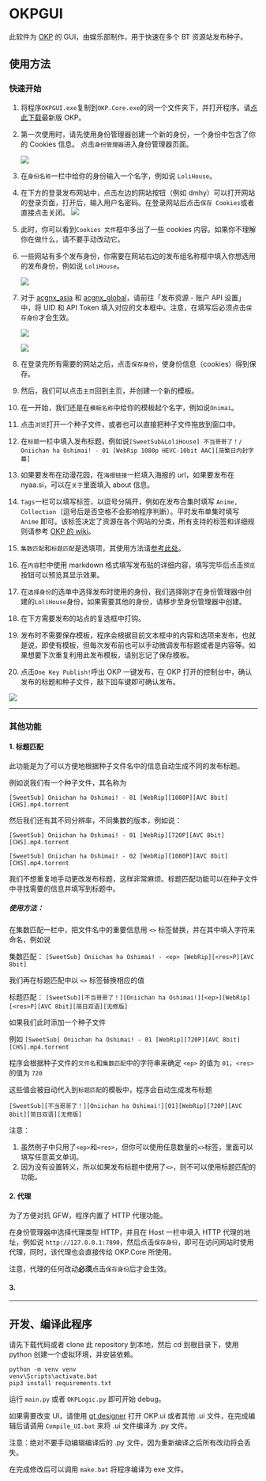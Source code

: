 # OKPGUI

此软件为 [OKP](https://github.com/AmusementClub/OKP/) 的 GUI，由娱乐部制作，用于快速在多个 BT 资源站发布种子。

## 使用方法

### 快速开始

1. 将程序`OKPGUI.exe`复制到`OKP.Core.exe`的同一个文件夹下，并打开程序。请[点此下载](https://github.com/AmusementClub/OKP/actions)最新版 OKP。
   
2. 第一次使用时，请先使用身份管理器创建一个新的身份，一个身份中包含了你的 Cookies 信息。
   点击`身份管理器`进入身份管理器页面。

   ![](/image/ProfileManager01.jpg)

3. 在`身份名称`一栏中给你的身份输入一个名字，例如说 `LoliHouse`。

4. 在下方的登录发布网站中，点击左边的网站按钮（例如 dmhy）可以打开网站的登录页面，打开后，输入用户名密码。在登录网站后点击`保存 Cookies`或者直接点击关闭。
   ![](image/login.jpg)

5. 此时，你可以看到`Cookies 文件`框中多出了一些 cookies 内容。如果你不理解你在做什么，请不要手动改动它。
   
6. 一些网站有多个发布身份，你需要在网站右边的发布组名称框中填入你想选用的发布身份，例如说 `LoliHouse`。 
   
   ![](image/ProfileManager02.jpg)

7. 对于 [acgnx_asia](https://share.acgnx.se/) 和 [acgnx_global](https://www.acgnx.se/)，请前往「发布资源 - 账户 API 设置」中，将 UID 和 API Token 填入对应的文本框中。注意，在填写后必须点击`保存身份`才会生效。

   ![](image/acgnx.jpg)

   ![](image/ProfileManager03.jpg)

8. 在登录完所有需要的网站之后，点击`保存身份`，使身份信息（cookies）得到保存。

9.  然后，我们可以点击`主页`回到主页，并创建一个新的模板。

10. 在一开始，我们还是在`模板名称`中给你的模板起个名字，例如说`Onimai`。

11. 点击`浏览`打开一个种子文件，或者也可以直接把种子文件拖放到窗口中。

12. 在`标题`一栏中填入发布标题，例如说`[SweetSub&LoliHouse] 不当哥哥了！/ Oniichan ha Oshimai! - 01 [WebRip 1080p HEVC-10bit AAC][简繁日内封字幕]`

13. 如果要发布在动漫花园，在`海报链接`一栏填入海报的 url，如果要发布在 nyaa.si，可以在`关于`里面填入 about 信息。

14. `Tags`一栏可以填写标签，以逗号分隔开，例如在发布合集时填写 `Anime, Collection`（逗号后是否空格不会影响程序判断）。平时发布单集时填写 `Anime` 即可。该标签决定了资源在各个网站的分类，所有支持的标签和详细规则请参考 [OKP 的 wiki](https://github.com/AmusementClub/OKP/wiki/TagsConvert)。

15. `集数匹配`和`标题匹配`是选填项，其使用方法请[参考此处](#标题匹配)。

16. 在`内容`栏中使用 markdown 格式填写发布贴的详细内容，填写完毕后点击`预览`按钮可以预览其显示效果。

17. 在`选择身份`的选单中选择发布时使用的身份，我们选择刚才在身份管理器中创建的`LoliHouse`身份，如果需要其他的身份，请移步至身份管理器中创建。

18. 在下方需要发布的站点的复选框中打钩。

19. 发布时不需要保存模板，程序会根据目前文本框中的内容和选项来发布，也就是说，即使有模板，但每次发布前也可以手动微调发布标题或者是内容等。如果想要下次重复利用此发布模板，请别忘记了保存模板。

20. 点击`One Key Publish!`呼出 OKP 一键发布，在 OKP 打开的控制台中，确认发布的标题和种子文件，敲下回车键即可确认发布。

![](image/Home01.jpg)

---

### 其他功能

#### 1. 标题匹配

此功能是为了可以方便地根据种子文件名中的信息自动生成不同的发布标题。


例如说我们有一个种子文件，其名称为

```[SweetSub] Oniichan ha Oshimai! - 01 [WebRip][1080P][AVC 8bit][CHS].mp4.torrent```

然后我们还有其不同分辨率，不同集数的版本，例如说：

```[SweetSub] Oniichan ha Oshimai! - 01 [WebRip][720P][AVC 8bit][CHS].mp4.torrent```

```[SweetSub] Oniichan ha Oshimai! - 02 [WebRip][1080P][AVC 8bit][CHS].mp4.torrent```

我们不想重复地手动更改发布标题，这样非常麻烦。标题匹配功能可以在种子文件中寻找需要的信息并填写到标题中。

##### 使用方法：

在集数匹配一栏中，把文件名中的重要信息用 `<>` 标签替换，并在其中填入字符来命名，例如说

集数匹配：
```[SweetSub] Oniichan ha Oshimai! - <ep> [WebRip][<res>P][AVC 8bit]```

我们再在标题匹配中以 `<>` 标签替换相应的值

标题匹配：
```[SweetSub][不当哥哥了！][Oniichan ha Oshimai!][<ep>][WebRip][<res>P][AVC 8bit][简日双语][无修版]```

如果我们此时添加一个种子文件

例如 
```[SweetSub] Oniichan ha Oshimai! - 01 [WebRip][720P][AVC 8bit][CHS].mp4.torrent```

程序会根据种子文件的`文件名`和`集数匹配`中的字符串来确定 `<ep>` 的值为 `01`，`<res>` 的值为 `720`

这些值会被自动代入到`标题匹配`的模板中，程序会自动生成发布标题

```[SweetSub][不当哥哥了！][Oniichan ha Oshimai!][01][WebRip][720P][AVC 8bit][简日双语][无修版]```

注意：
1. 虽然例子中只用了`<ep>`和`<res>`，但你可以使用任意数量的`<>`标签，里面可以填写任意英文单词。
2. 因为没有设置转义，所以如果发布标题中使用了`<>`，则不可以使用标题匹配的功能。


#### 2. 代理

为了方便对抗 GFW，程序内置了 HTTP 代理功能。

在身份管理器中选择代理类型 HTTP，并且在 Host 一栏中填入 HTTP 代理的地址，例如说 `http://127.0.0.1:7890`，然后点击`保存身份`，即可在访问网站时使用代理，同时，该代理也会直接传给 OKP.Core 所使用。

注意，代理的任何改动**必须**点击`保存身份`后才会生效。

#### 3. 

---

## 开发、编译此程序



请先下载代码或者 clone 此 repository 到本地，然后 cd 到根目录下，使用 python 创建一个虚拟环境，并安装依赖。

```
python -m venv venv
venv\Scripts\activate.bat
pip3 install requirements.txt
```

运行 `main.py` 或者 `OKPLogic.py` 即可开始 debug。

如果需要改变 UI，请使用 [qt designer](https://build-system.fman.io/qt-designer-download) 打开 OKP.ui 或者其他 .ui 文件，在完成编辑后请调用 `Compile_UI.bat` 来将 .ui 文件编译为 .py 文件。

注意：绝对不要手动编辑编译后的 .py 文件，因为重新编译之后所有改动将会丢失。

在完成修改后可以调用 `make.bat` 将程序编译为 exe 文件。 
